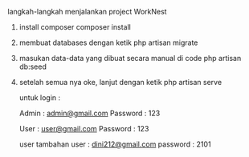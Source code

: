 langkah-langkah menjalankan project WorkNest
1. install composer
    composer install
   
3. membuat databases dengan ketik
   php artisan migrate
   
4. masukan data-data yang dibuat secara manual di code
   php artisan db:seed
   
5. setelah semua nya oke, lanjut dengan ketik
   php artisan serve


   untuk login :
   
   Admin : admin@gmail.com
   Password : 123
   
   User : user@gmail.com
   Password : 123

   user tambahan
   user : dini212@gmail.com
   password : 2101


   
